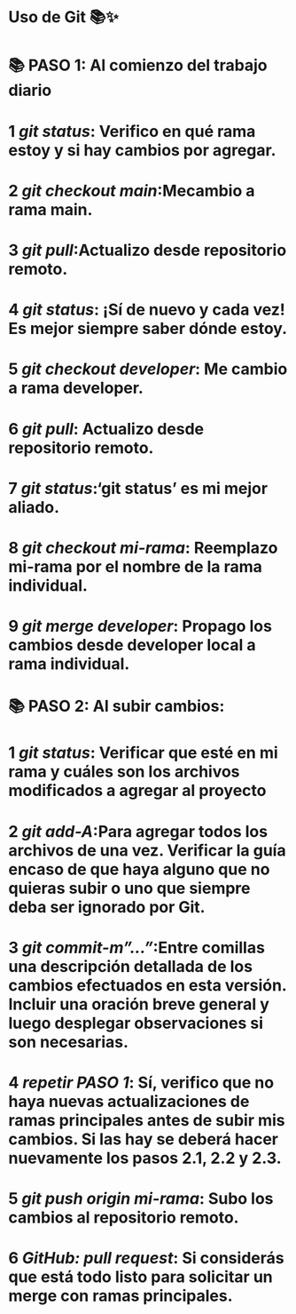  # Uso de Git 📚✨
 
 # 📚 PASO 1: Al comienzo del trabajo diario

# 1 *git status*: Verifico en qué rama estoy y si hay cambios por agregar.
# 2 *git checkout main*:Mecambio a rama main.
# 3 *git pull*:Actualizo desde repositorio remoto.
# 4 *git status*: ¡Sí de nuevo y cada vez! Es mejor siempre saber dónde estoy.
# 5 *git checkout developer*: Me cambio a rama developer.
# 6 *git pull*: Actualizo desde repositorio remoto.
# 7 *git status*:‘git status’ es mi mejor aliado.
# 8 *git checkout mi-rama*: Reemplazo mi-rama por el nombre de la rama individual.
# 9 *git merge developer*: Propago los cambios desde developer local a rama individual.

 # 📚 PASO 2: Al subir cambios:

# 1 *git status*: Verificar que esté en mi rama y cuáles son los archivos modificados a agregar al proyecto
# 2 *git add-A*:Para agregar todos los archivos de una vez. Verificar la guía encaso de que haya alguno que no quieras subir o uno que  siempre deba ser ignorado por Git.
# 3 *git commit-m”...”*:Entre comillas una descripción detallada de los cambios efectuados en esta versión. Incluir una oración breve general y luego desplegar observaciones si son necesarias.
# 4 *repetir PASO 1*: Sí, verifico que no haya nuevas actualizaciones de ramas principales antes de subir mis cambios. Si las hay se deberá  hacer nuevamente los pasos 2.1, 2.2 y 2.3.
# 5 *git push origin mi-rama*: Subo los cambios al repositorio remoto.
# 6 *GitHub: pull request*: Si considerás que está todo listo para solicitar un merge con ramas principales.

